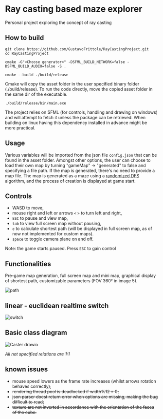 
# Ray casting based maze explorer
Personal project exploring the concept of ray casting
## How to build
```
git clone https://github.com/GustavoFrittole/RayCastingProject.git
cd RayCastingProject
```
```
cmake -G"<Choose generator>" -DSFML_BUILD_NETWORK=false -DSFML_BUILD_AUDIO=false -S .
```
```
cmake --build ./build/release
```
Cmake will copy the asset folder in the user specified binary folder (./build/release). To run the code directly, move the copied asset folder in the same dir of the executable.
```
./build/release/bin/main.exe
```
The project relies on SFML (for controls, handling and drawing on windows) and will attempt to fetch it unless the package can be retrieved. When building on linux having this dependency installed in advance might be more practical.
## Usage
Various variables will be imported from the json file `config.json` that can be found in the asset folder. Amongst other options, the user can choose to load their own map by turning "gameMap" -> "generated" to false and specifying a file path. If the map is generated, there's no need to provide a map file.
The map is generated as a maze using a [randomized DFS](https://en.wikipedia.org/wiki/Maze_generation_algorithm#Randomized_depth-first_search) algorithm,
and the process of creation is displayed at game start.
## Controls
- WASD to move,
- mouse right and left or arrows `<` `>` to turn left and right,
- `ESC` to pause and view map, 
- `tab` to view full screen map without pausing,
- `e` to calculate shortest path (will be displayed in full screen map, as of now not implemented for custom maps).
- `space` to toggle camera plane on and off.

Note: the game starts paused. Press `ESC` to gain control

## Functionalities
Pre-game map generation, full screen map and mini map, graphical display of shortest path, customizable parameters (FOV 360° in image 5).

![path](https://github.com/user-attachments/assets/f1382797-0022-4488-bfb5-c3c704b4340b)

## linear - euclidean realtime switch
![switch](https://github.com/user-attachments/assets/51c9e430-45ce-43cb-9731-6220cd7977cc)

## Basic class diagram
![Caster drawio](https://github.com/user-attachments/assets/6165682c-98fd-404e-9333-6a98c0315d25)

*All not specified relations are 1:1*

## known issues
- mouse speed lowers as the frame rate increases (whilst arrows rotation behaves correctly);
- ~~rendering thread pool is deadlocked if width%12 = 0;~~
- ~~json parser doest return error when options are missing, making the bug difficult to read;~~
- ~~texture are not inverted in accordance with the orientation of the faces of the cube.~~



